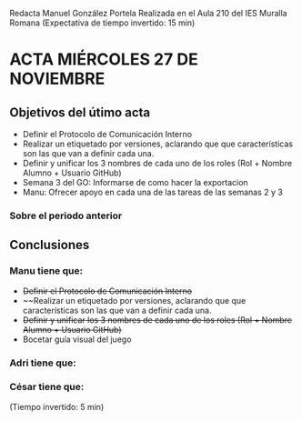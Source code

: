 Redacta Manuel González Portela
Realizada en el Aula 210 del IES Muralla Romana 
(Expectativa de tiempo invertido: 15 min)

# ACTA MIÉRCOLES 27 DE NOVIEMBRE

## Objetivos del útimo acta
- Definir el Protocolo de Comunicación Interno
- Realizar un etiquetado por versiones, aclarando que que características son las que van a definir cada una.
- Definir y unificar los 3 nombres de cada uno de los roles (Rol + Nombre Alumno + Usuario GitHub)
- Semana 3 del GO: Informarse de como hacer la exportacion
- Manu: Ofrecer apoyo en cada una de las tareas de las semanas 2 y 3

### Sobre el periodo anterior


## Conclusiones

### Manu tiene que:
- ~~Definir el Protocolo de Comunicación Interno~~
- ~~Realizar un etiquetado por versiones, aclarando que que características son las que van a definir cada una.
- ~~Definir y unificar los 3 nombres de cada uno de los roles (Rol + Nombre Alumno + Usuario GitHub)~~
- Bocetar guía visual del juego

### Adri tiene que:

### César tiene que: 

(Tiempo invertido: 5 min)
